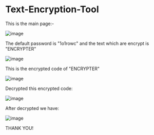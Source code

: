 # Text-Encryption-Tool

This is the main page:-

![image](https://user-images.githubusercontent.com/78294615/216530306-f5675b85-920c-49df-93ab-b858f516e7b1.png)


The default password is "1o1rowc" and the text which are encrypt is "ENCRYPTER"

![image](https://user-images.githubusercontent.com/78294615/216530328-ef0ced75-95bc-4222-9220-6a9e4be7820e.png)


This is the encrypted code of "ENCRYPTER"

![image](https://user-images.githubusercontent.com/78294615/216530352-253302ab-0ca5-4a42-9d4d-cc89d86db3de.png)


Decrypted this encrypted code:

![image](https://user-images.githubusercontent.com/78294615/216530361-4ea58acf-3d3a-42b1-a809-41a88c6d3e73.png)


After decrypted we have:

![image](https://user-images.githubusercontent.com/78294615/216530393-b70b2d13-2da8-4b37-a7a4-a0657b70b859.png)


THANK YOU!
